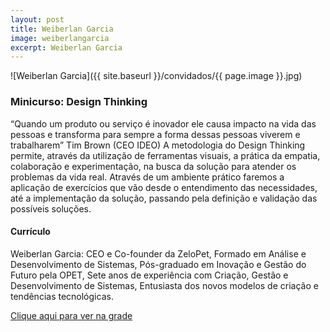 ```yaml
---
layout: post
title: Weiberlan Garcia 
image: weiberlangarcia
excerpt: Weiberlan Garcia 
---
```


![Weiberlan Garcia]({{ site.baseurl }}/convidados/{{ page.image }}.jpg)

### Minicurso: Design Thinking

“Quando um produto ou serviço é inovador ele causa impacto na vida das pessoas e transforma para sempre a forma dessas pessoas viverem e trabalharem” Tim Brown (CEO IDEO) A metodologia do Design Thinking permite, através da utilização de ferramentas visuais, a prática da empatia, colaboração e experimentação, na busca da solução para atender os problemas da vida real. Através de um ambiente prático faremos a aplicação de exercícios que vão desde o entendimento das necessidades, até a implementação da solução, passando pela definição e validação das possíveis soluções. 

#### Currículo
Weiberlan Garcia: CEO e Co-founder da ZeloPet, Formado em Análise e Desenvolvimento de Sistemas, Pós-graduado em Inovação e Gestão do Futuro pela OPET, Sete anos de experiência com Criação, Gestão e Desenvolvimento de Sistemas, Entusiasta dos novos modelos de criação e tendências tecnológicas. 

[Clique aqui para ver na grade](https://ftsl.websiteseguro.com/ftsl9/grade/detail.html?pid=305)


